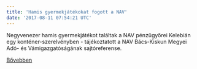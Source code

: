 ```yaml
---
title: 'Hamis gyermekjátékokat fogott a NAV'
date: '2017-08-11 07:54:21 UTC'
---
```


Negyvenezer hamis gyermekjátékot találtak a NAV pénzügyőrei Kelebián egy konténer-szerelvényben - tájékoztatott a NAV Bács-Kiskun Megyei Adó- és Vámigazgatóságának sajtóreferense.


[Bővebben](http://ift.tt/2vpjmWs)

